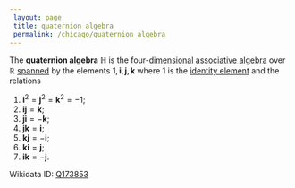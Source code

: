 ```yaml
---
 layout: page
 title: quaternion algebra
 permalink: /chicago/quaternion_algebra
---
```

The **quaternion algebra** $\mathbb H$ is the four-[dimensional](https://mathgloss.github.io/MathGloss/chicago/dimension_of_vector_space) [associative algebra](https://mathgloss.github.io/MathGloss/chicago/associative_algebra) over $\mathbb R$ [spanned](https://mathgloss.github.io/MathGloss/chicago/span) by the elements $1,\mathbf i,\mathbf j,\mathbf k$ where $1$ is the [identity element](https://mathgloss.github.io/MathGloss/chicago/identity_element) and the relations
1. $\mathbf i^2 = \mathbf j^2 = \mathbf k^2 = -1$;
2. $\mathbf{ij} = \mathbf k$;
3. $\mathbf{ji} = -\mathbf k$;
4. $\mathbf{jk} = \mathbf i$;
5. $\mathbf{kj} =-\mathbf i$;
6. $\mathbf{ki} = \mathbf j$;
7. $\mathbf{ik} = -\mathbf j$.

Wikidata ID: [Q173853](https://www.wikidata.org/wiki/Q173853)